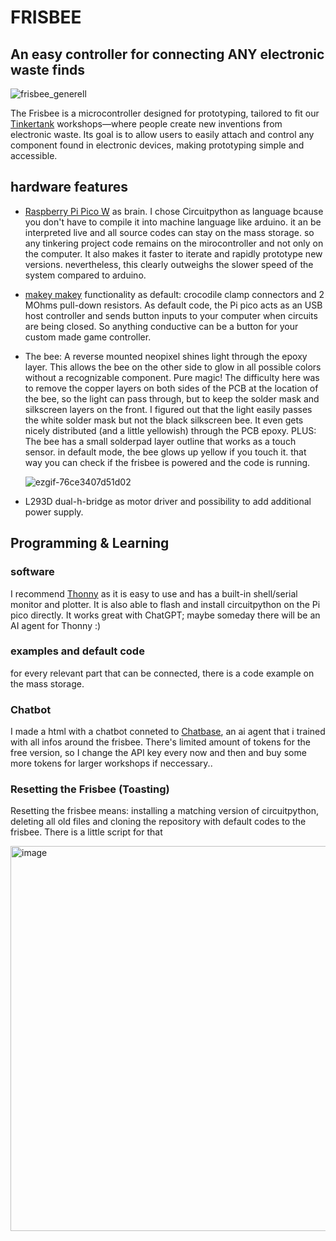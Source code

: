 # FRISBEE

## An easy controller for connecting ANY electronic waste finds
![frisbee_generell](https://github.com/user-attachments/assets/d0e34332-de62-476f-91d0-041dcf7d6351)

The Frisbee is a microcontroller designed for prototyping, tailored to fit our  [Tinkertank](https://tinkertank.de/) workshops—where people create new inventions from electronic waste. Its goal is to allow users to easily attach and control any component found in electronic devices, making prototyping simple and accessible.

## hardware features 

- [Raspberry Pi Pico W](https://www.raspberrypi.com/products/raspberry-pi-pico/) as brain. I chose Circuitpython as language bcause you don't have to compile it into machine language like arduino. it an be interpreted live and all source codes can stay on the mass storage. so any tinkering project code remains on the mirocontroller and not only on the computer. It also makes it faster to iterate and rapidly prototype new versions. nevertheless, this clearly outweighs the slower speed of the system compared to arduino.
- [makey makey](https://makeymakey.com/) functionality as default: crocodile clamp connectors and 2 MOhms pull-down resistors. As default code, the Pi pico acts as an USB host controller and sends button inputs to your computer when circuits are being closed. So anything conductive can be a button for your custom made game controller. 
- The bee: A reverse mounted neopixel shines light through the epoxy layer. This allows the bee on the other side to glow in all possible colors without a recognizable component. Pure magic! The difficulty here was to remove the copper layers on both sides of the PCB at the location of the bee, so the light can pass through, but to keep the solder mask and silkscreen layers on the front. I figured out that the light easily passes the white solder mask but not the black silkscreen bee. It even gets nicely distributed (and a little yellowish) through the PCB epoxy. PLUS: The bee has a small solderpad layer outline that works as a touch sensor. in default mode, the bee glows up yellow if you touch it. that way you can check if the frisbee is powered and the code is running.

  ![ezgif-76ce3407d51d02](https://github.com/user-attachments/assets/f89e12fe-dbe9-41bc-be68-54b9eb192d55)
- L293D dual-h-bridge as motor driver and possibility to add additional power supply. 

## Programming & Learning

### software

I recommend [Thonny](https://thonny.org/) as it is easy to use and has a built-in shell/serial monitor and plotter. It is also able to flash and install circuitpython on the Pi pico directly.
It works great with ChatGPT; maybe someday there will be an AI agent for Thonny :)

### examples and default code

for every relevant part that can be connected, there is a code example on the mass storage. 

### Chatbot

I made a html with a chatbot conneted to [Chatbase](https://www.chatbase.co/), an ai agent that i trained with all infos around the frisbee. There's limited amount of tokens for the free version, so I change the API key every now and then and buy some more tokens for larger workshops if neccessary..

### Resetting the Frisbee (Toasting)

Resetting the frisbee means: installing a matching version of circuitpython, deleting all old files and cloning the repository with default codes to the frisbee.
There is a little script for that

<img width="1125" height="616" alt="image" src="https://github.com/user-attachments/assets/99cbcbdd-71a4-41b1-ac34-cc6cd9a662e9" />

